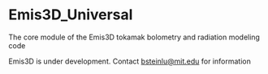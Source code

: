 # Emis3D_Universal
The core module of the Emis3D tokamak bolometry and radiation modeling code

Emis3D is under development. Contact bsteinlu@mit.edu for information

